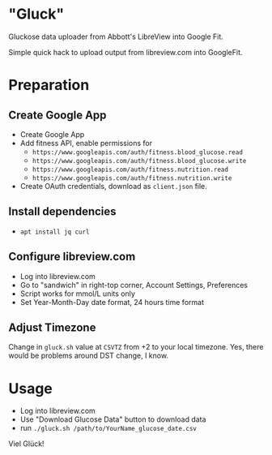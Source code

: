# "Gluck"

Gluckose data uploader from Abbott's LibreView into Google Fit.

Simple quick hack to upload output from libreview.com into GoogleFit.

# Preparation

## Create Google App

- Create Google App
- Add fitness API, enable permissions for
   - `https://www.googleapis.com/auth/fitness.blood_glucose.read`
   - `https://www.googleapis.com/auth/fitness.blood_glucose.write`
   - `https://www.googleapis.com/auth/fitness.nutrition.read`
   - `https://www.googleapis.com/auth/fitness.nutrition.write`
- Create OAuth credentials, download as `client.json` file.

## Install dependencies

- `apt install jq curl`

## Configure libreview.com

- Log into libreview.com
- Go to "sandwich" in right-top corner, Account Settings, Preferences
- Script works for mmol/L units only
- Set Year-Month-Day date format, 24 hours time format

## Adjust Timezone

Change in `gluck.sh` value at `CSVTZ` from +2 to your local timezone.
Yes, there would be problems around DST change, I know.

# Usage

- Log into libreview.com
- Use "Download Glucose Data" button to download data
- run `./gluck.sh /path/to/YourName_glucose_date.csv`

Viel Glück!
